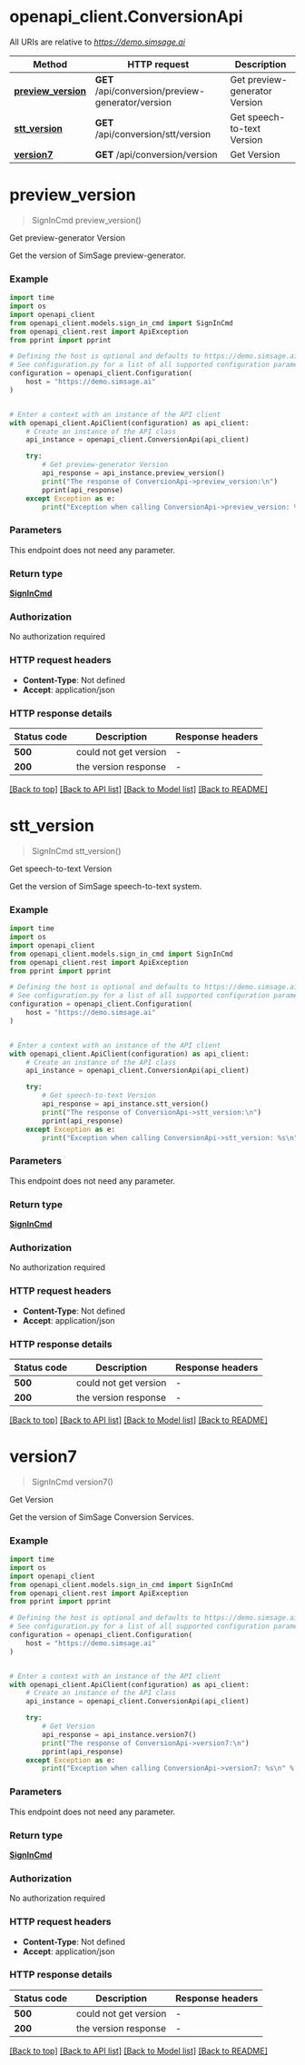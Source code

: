 # openapi_client.ConversionApi

All URIs are relative to *https://demo.simsage.ai*

Method | HTTP request | Description
------------- | ------------- | -------------
[**preview_version**](ConversionApi.md#preview_version) | **GET** /api/conversion/preview-generator/version | Get preview-generator Version
[**stt_version**](ConversionApi.md#stt_version) | **GET** /api/conversion/stt/version | Get speech-to-text Version
[**version7**](ConversionApi.md#version7) | **GET** /api/conversion/version | Get Version


# **preview_version**
> SignInCmd preview_version()

Get preview-generator Version

Get the version of SimSage preview-generator.

### Example

```python
import time
import os
import openapi_client
from openapi_client.models.sign_in_cmd import SignInCmd
from openapi_client.rest import ApiException
from pprint import pprint

# Defining the host is optional and defaults to https://demo.simsage.ai
# See configuration.py for a list of all supported configuration parameters.
configuration = openapi_client.Configuration(
    host = "https://demo.simsage.ai"
)


# Enter a context with an instance of the API client
with openapi_client.ApiClient(configuration) as api_client:
    # Create an instance of the API class
    api_instance = openapi_client.ConversionApi(api_client)

    try:
        # Get preview-generator Version
        api_response = api_instance.preview_version()
        print("The response of ConversionApi->preview_version:\n")
        pprint(api_response)
    except Exception as e:
        print("Exception when calling ConversionApi->preview_version: %s\n" % e)
```



### Parameters
This endpoint does not need any parameter.

### Return type

[**SignInCmd**](SignInCmd.md)

### Authorization

No authorization required

### HTTP request headers

 - **Content-Type**: Not defined
 - **Accept**: application/json

### HTTP response details
| Status code | Description | Response headers |
|-------------|-------------|------------------|
**500** | could not get version |  -  |
**200** | the version response |  -  |

[[Back to top]](#) [[Back to API list]](../README.md#documentation-for-api-endpoints) [[Back to Model list]](../README.md#documentation-for-models) [[Back to README]](../README.md)

# **stt_version**
> SignInCmd stt_version()

Get speech-to-text Version

Get the version of SimSage speech-to-text system.

### Example

```python
import time
import os
import openapi_client
from openapi_client.models.sign_in_cmd import SignInCmd
from openapi_client.rest import ApiException
from pprint import pprint

# Defining the host is optional and defaults to https://demo.simsage.ai
# See configuration.py for a list of all supported configuration parameters.
configuration = openapi_client.Configuration(
    host = "https://demo.simsage.ai"
)


# Enter a context with an instance of the API client
with openapi_client.ApiClient(configuration) as api_client:
    # Create an instance of the API class
    api_instance = openapi_client.ConversionApi(api_client)

    try:
        # Get speech-to-text Version
        api_response = api_instance.stt_version()
        print("The response of ConversionApi->stt_version:\n")
        pprint(api_response)
    except Exception as e:
        print("Exception when calling ConversionApi->stt_version: %s\n" % e)
```



### Parameters
This endpoint does not need any parameter.

### Return type

[**SignInCmd**](SignInCmd.md)

### Authorization

No authorization required

### HTTP request headers

 - **Content-Type**: Not defined
 - **Accept**: application/json

### HTTP response details
| Status code | Description | Response headers |
|-------------|-------------|------------------|
**500** | could not get version |  -  |
**200** | the version response |  -  |

[[Back to top]](#) [[Back to API list]](../README.md#documentation-for-api-endpoints) [[Back to Model list]](../README.md#documentation-for-models) [[Back to README]](../README.md)

# **version7**
> SignInCmd version7()

Get Version

Get the version of SimSage Conversion Services.

### Example

```python
import time
import os
import openapi_client
from openapi_client.models.sign_in_cmd import SignInCmd
from openapi_client.rest import ApiException
from pprint import pprint

# Defining the host is optional and defaults to https://demo.simsage.ai
# See configuration.py for a list of all supported configuration parameters.
configuration = openapi_client.Configuration(
    host = "https://demo.simsage.ai"
)


# Enter a context with an instance of the API client
with openapi_client.ApiClient(configuration) as api_client:
    # Create an instance of the API class
    api_instance = openapi_client.ConversionApi(api_client)

    try:
        # Get Version
        api_response = api_instance.version7()
        print("The response of ConversionApi->version7:\n")
        pprint(api_response)
    except Exception as e:
        print("Exception when calling ConversionApi->version7: %s\n" % e)
```



### Parameters
This endpoint does not need any parameter.

### Return type

[**SignInCmd**](SignInCmd.md)

### Authorization

No authorization required

### HTTP request headers

 - **Content-Type**: Not defined
 - **Accept**: application/json

### HTTP response details
| Status code | Description | Response headers |
|-------------|-------------|------------------|
**500** | could not get version |  -  |
**200** | the version response |  -  |

[[Back to top]](#) [[Back to API list]](../README.md#documentation-for-api-endpoints) [[Back to Model list]](../README.md#documentation-for-models) [[Back to README]](../README.md)

